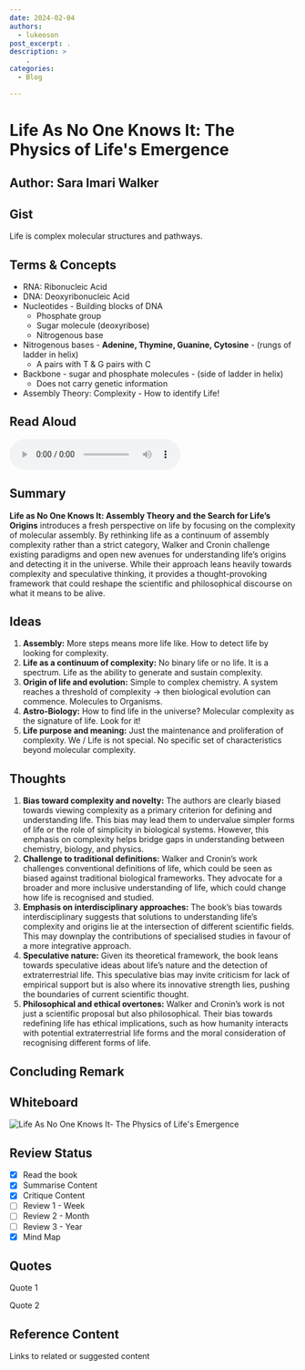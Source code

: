```yaml
---
date: 2024-02-04
authors: 
  - lukeoson
post_excerpt: .
description: >
    .
categories:
  - Blog

---
```


# Life As No One Knows It: The Physics of Life's Emergence

## Author: Sara Imari Walker

## Gist

Life is complex molecular structures and pathways. 

## Terms & Concepts

- RNA: Ribonucleic Acid
- DNA: Deoxyribonucleic Acid
- Nucleotides - Building blocks of DNA
    - Phosphate group
    - Sugar molecule (deoxyribose) 
    - Nitrogenous base 
- Nitrogenous bases - **Adenine, Thymine, Guanine, Cytosine** - (rungs of ladder in helix)
    - A pairs with T & G pairs with C
- Backbone - sugar and phosphate molecules - (side of ladder in helix) 
    - Does not carry genetic information
- Assembly Theory: Complexity - How to identify Life!

## Read Aloud

![Life-As-No-One-Knows-It--The-Physics-of-Life's-Emergence-1-recording.m4a](../docs/assets/audio/Life-As-No-One-Knows-It--The-Physics-of-Life's-Emergence-1-recording.m4a)

## Summary 

**Life as No One Knows It: Assembly Theory and the Search for Life’s Origins** introduces a fresh perspective on life by focusing on the complexity of molecular assembly. By rethinking life as a continuum of assembly complexity rather than a strict category, Walker and Cronin challenge existing paradigms and open new avenues for understanding life’s origins and detecting it in the universe. While their approach leans heavily towards complexity and speculative thinking, it provides a thought-provoking framework that could reshape the scientific and philosophical discourse on what it means to be alive.

## Ideas 

1. **Assembly:** More steps means more life like. How to detect life by looking for complexity. 
2. **Life as a continuum of complexity:** No binary life or no life. It is a spectrum. Life as the ability to generate and sustain complexity.
3. **Origin of life and evolution:** Simple to complex chemistry. A system reaches a threshold of complexity -> then biological evolution can commence. Molecules to Organisms. 
4. **Astro-Biology:** How to find life in the universe? Molecular complexity as the signature of life. Look for it!
5. **Life purpose and meaning:** Just the maintenance and proliferation of complexity. We / Life is not special. No specific set of characteristics beyond molecular complexity. 

## Thoughts

1. **Bias toward complexity and novelty:** The authors are clearly biased towards viewing complexity as a primary criterion for defining and understanding life. This bias may lead them to undervalue simpler forms of life or the role of simplicity in biological systems. However, this emphasis on complexity helps bridge gaps in understanding between chemistry, biology, and physics.
2. **Challenge to traditional definitions:** Walker and Cronin’s work challenges conventional definitions of life, which could be seen as biased against traditional biological frameworks. They advocate for a broader and more inclusive understanding of life, which could change how life is recognised and studied.
3. **Emphasis on interdisciplinary approaches:** The book’s bias towards interdisciplinary suggests that solutions to understanding life’s complexity and origins lie at the intersection of different scientific fields. This may downplay the contributions of specialised studies in favour of a more integrative approach.
4. **Speculative nature:** Given its theoretical framework, the book leans towards speculative ideas about life’s nature and the detection of extraterrestrial life. This speculative bias may invite criticism for lack of empirical support but is also where its innovative strength lies, pushing the boundaries of current scientific thought.
5. **Philosophical and ethical overtones:** Walker and Cronin’s work is not just a scientific proposal but also philosophical. Their bias towards redefining life has ethical implications, such as how humanity interacts with potential extraterrestrial life forms and the moral consideration of recognising different forms of life.

## Concluding Remark 

 

## Whiteboard

![Life As No One Knows It- The Physics of Life's Emergence](../assets/audio/lifeasnooneknowsit-whiteboard.jpeg)


## Review Status

- [x] Read the book
- [x] Summarise Content
- [x] Critique Content
- [ ] Review 1 - Week
- [ ] Review 2 - Month
- [ ] Review 3 - Year
- [x] Mind Map

## Quotes

Quote 1

Quote 2

## Reference Content

Links to related or suggested content
    

 